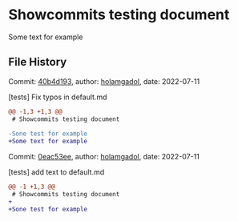 # Showcommits testing document

Some text for example


## File History


Commit: [40b4d193](https://github.com/foliant-docs/foliantcontrib.showcommits/commit/40b4d193#diff-5b982238be9425f0680a15e05d1b4971), author: [holamgadol](holamgadol@gmail.com), date: 2022-07-11

[tests] Fix typos in default.md



```diff
@@ -1,3 +1,3 @@
 # Showcommits testing document
 
-Sone test for example
+Some text for example

```

Commit: [0eac53ee](https://github.com/foliant-docs/foliantcontrib.showcommits/commit/0eac53ee#diff-5b982238be9425f0680a15e05d1b4971), author: [holamgadol](holamgadol@gmail.com), date: 2022-07-11

[tests] add text to default.md



```diff
@@ -1 +1,3 @@
 # Showcommits testing document
+
+Sone test for example

```
